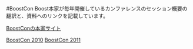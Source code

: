 #BoostCon
Boost本家が毎年開催しているカンファレンスのセッション概要の翻訳と、資料へのリンクを記載しています。

[BoostConの本家サイト](http://boostcon.boost.org/)

[BoostCon 2010](https://sites.google.com/site/boostjp/boostcon/2010)
[BoostCon 2011](https://sites.google.com/site/boostjp/boostcon/2011)